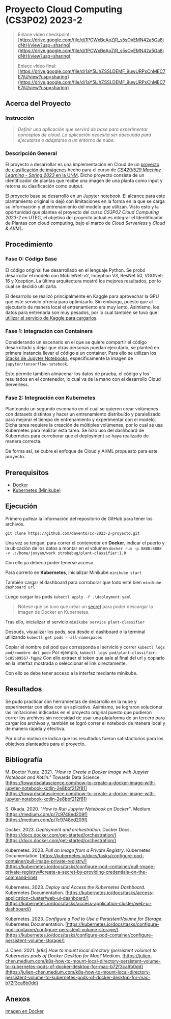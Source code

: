 # Proyecto Cloud Computing (CS3P02) 2023-2

> Enlace vídeo checkpoint: [https://drive.google.com/file/d/1PCWxBeAoZjR_s5sOvEMN42a5Ga8jdNtH/view?usp=sharing](https://drive.google.com/file/d/1PCWxBeAoZjR_s5sOvEMN42a5Ga8jdNtH/view?usp=sharing)
> 
> Enlace vídeo final: [https://drive.google.com/file/d/1aY5lJhZSSLDEMF_9uwURPxChMEC7E7jU/view?usp=sharing](https://drive.google.com/file/d/1aY5lJhZSSLDEMF_9uwURPxChMEC7E7jU/view?usp=sharing)

## Acerca del Proyecto

### Instrucción
> *Definir una aplicación que servirá de base para experimentar conceptos de cloud. La aplicación necesita ser adecuada para ejecutarse o adaptarse a un entorno de nube.*

### Descripción General
El proyecto a desarrollar es una implementación en Cloud de un [proyecto de clasificación de imágenes](https://github.com/davento/ImageClassificationCS429/tree/main) hecho para el curso de [*CS429/529 Machine Learning - Spring 2023* en la UNM](https://www.cs.unm.edu/~estrada/cs529.php). Dicho proyecto consiste de un identificador de plantas que recibe una imagen de una planta como input y retorna su clasificación como output.

El proyecto base se desarrolló en un Jupyter notebook. El alcance para este plantamiento original lo dejó con limitaciones en la forma en la que se carga su información y el entrenamiento del modelo que utilizan. Visto esto y la oportunidad que plantea el proyecto del curso *CS3P02 Cloud Computing 2023-2* en UTEC, el objetivo del proyecto actual es integrar el Identificador de Plantas con cloud computing, bajo el marco de *Cloud Serverless* y *Cloud & AI/ML*.

## Procedimiento

### Fase 0: Código Base
El código original fue desarrollado en el lenguaje Python. Se probó desarrollar el modelo con MobileNet-v2, Inception V3, ResNet 50, VGGNet-16 y Xception. La última arquitectura mostró los mejores resultados, por lo cual se decidió utilizarla.

El desarrollo se realizó principalmente en Kaggle para aprovechar la GPU que este servicio ofrecía para optimizarlo. Sin embargo, puesto que al ejecutarlo de manera local el entrenamiento era muy lento. Asimismo, los datos para entrenarla son muy pesados, por lo cual también se tuvo que [utilizar el servicio de Kaggle para cargarlos](https://www.kaggle.com/competitions/plant-seedlings-classification-cs429529).

### Fase 1: Integración con Containers
Considerando un escenario en el que se quiere compartir el código desarrollado y dejar que otras personas puedan ejecutarlo, se planteó en primera instancia llevar el código a un container. Para ello se utilizan los [Stacks de Jupyter Notebooks](https://jupyter-docker-stacks.readthedocs.io/en/latest/using/selecting.html), específicamente la imagen de `jupyter/tensorflow-notebook`.

Esto permite también almacenar los datos de prueba, el código y los resultados en el contenedor, lo cual va de la mano con el desarrollo Cloud Serverless.

### Fase 2: Integración con Kubernetes
Planteando un segundo escenario en el cual se quieren crear volúmenes con datasets distintos y hacer un entrenamiento distribuído y paralelizado para mejorar el tiempo de entrenamiento y experimentar con el modelo. Dicha tarea requiere la creación de múltiples volúmenes, por lo cual se usa Kubernetes para realizar esta tarea. Se hizo uso del dashboard de Kubernetes para corroborar que el deployment se haya realizado de manera correcta.

De forma así, se cubre el enfoque de Cloud y AI/ML propuesto para este proyecto.

## Prerequisitos
- [Docker](https://docs.docker.com/get-docker/)
- [Kubernetes (Minikube)](https://minikube.sigs.k8s.io/docs/start/)

## Ejecución
Primero pullear la información del repositorio de GitHub para tener los archivos.

```git clone https://github.com/davento/cc-2023-2-proyecto.git```

Una vez se tengan, para correr el contenedor en **Docker**, indicar el puerto y la ubicación de los datos a montar en el volumen
```docker run -p 8888:8888 -v .:/home/jovyan/work strobebug/plant-classifier:1.0```

Con ello ya debería poder tenerse acceso.

Para correrlo en **Kubernetes**, inicializar Minikube
```minikube start```

También cargar el dashboard para corroborar que todo esté bien
```minikube dashboard url```

Luego cargar los pods
```kubectl apply -f .\deployment.yaml```
> Nótese que se tuvo que crear un [secret](https://kubernetes.io/docs/tasks/configure-pod-container/pull-image-private-registry/    ) para poder descargar la imagen de Docker en Kubernetes.

Tras ello, inicializar el servicio
```minikube service plant-classifier```

Después, visualizar los pods, sea desde el dashboard o la terminal utilizando
```kubectl get pods --all-namespaces```

Copiar el nombre del pod que corresponda al servicio y correr
```kubectl logs pod/<nombre del pod>```
Por ejemplo,
```kubectl logs pod/plant-classifier-5c85b89567-fqpm2```
Con ello extraer el token que sale al final del url y copiarlo en la interfaz mostrada o seleccionar el link directamente.

Con ello se debe tener acceso a la interfaz mediante minikube.

## Resultados
Se pudo practicar con herramientas de desarrollo en la nube y experimentar con ellos con un aplicativo. Asimismo, se lograron solucionar las limitaciones indicadas en el proyecto original puesto que pudieron correr los archivos sin necesidad de usar una plataforma de un tercero para cargar los archivos y, también se logró correr el notebook de manera local y de manera rápida y efectiva.

Por dicho motivo se indica que los resultados fueron satisfactorios para los objetivos planteados para el proyecto.

## Bibliografía

M. Doctor Yuste. 2021. *"How to Create a Docker Image with Jupyter Notebook and Kotlin."* Towards Data Science. [https://towardsdatascience.com/how-to-create-a-docker-image-with-jupyter-notebook-kotlin-2e8bbf212f81](https://towardsdatascience.com/how-to-create-a-docker-image-with-jupyter-notebook-kotlin-2e8bbf212f81)

S. Okada. 2020. *"How to Run Jupyter Notebook on Docker"*. Medium. [https://medium.com/p/7c9748ed209f](https://medium.com/p/7c9748ed209f)

Docker. 2023. *Deployment and orchestration*. Docker Docs. [https://docs.docker.com/get-started/orchestration/](https://docs.docker.com/get-started/orchestration/)

Kubernetes. 2023. *Pull an Image from a Private Registry*. Kubernetes Documentation. [https://kubernetes.io/docs/tasks/configure-pod-container/pull-image-private-registry/](https://kubernetes.io/docs/tasks/configure-pod-container/pull-image-private-registry/#create-a-secret-by-providing-credentials-on-the-command-line)

Kubernetes. 2023. *Deploy and Access the Kubernetes Dashboard*. Kubernetes Documentation. [https://kubernetes.io/docs/tasks/access-application-cluster/web-ui-dashboard/](https://kubernetes.io/docs/tasks/access-application-cluster/web-ui-dashboard/)

Kubernetes. 2023. *Configure a Pod to Use a PersistentVolume for Storage*. Kubernetes Documentation. [https://kubernetes.io/docs/tasks/configure-pod-container/configure-persistent-volume-storage/](https://kubernetes.io/docs/tasks/configure-pod-container/configure-persistent-volume-storage/)

J. Chen. 2021. *[k8s] How to mount local directory (persistent volume) to Kubernetes pods of Docker Desktop for Mac?* Medium. [https://julien-chen.medium.com/k8s-how-to-mount-local-directory-persistent-volume-to-kubernetes-pods-of-docker-desktop-for-mac-b72f3ca6b0dd](https://julien-chen.medium.com/k8s-how-to-mount-local-directory-persistent-volume-to-kubernetes-pods-of-docker-desktop-for-mac-b72f3ca6b0dd)

## Anexos

[Imagen en Docker](https://hub.docker.com/repository/docker/strobebug/plant-classifier/general)